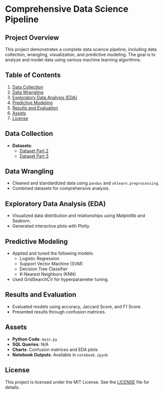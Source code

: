 # Comprehensive Data Science Pipeline

## Project Overview
This project demonstrates a complete data science pipeline, including data collection, wrangling, visualization, and predictive modeling. The goal is to analyze and model data using various machine learning algorithms.

## Table of Contents
1. [Data Collection](#data-collection)
2. [Data Wrangling](#data-wrangling)
3. [Exploratory Data Analysis (EDA)](#exploratory-data-analysis-eda)
4. [Predictive Modeling](#predictive-modeling)
5. [Results and Evaluation](#results-and-evaluation)
6. [Assets](#assets)
7. [License](#license)

## Data Collection
- **Datasets**: 
  - [Dataset Part 2](https://cf-courses-data.s3.us.cloud-object-storage.appdomain.cloud/IBM-DS0321EN-SkillsNetwork/datasets/dataset_part_2.csv)
  - [Dataset Part 3](https://cf-courses-data.s3.us.cloud-object-storage.appdomain.cloud/IBM-DS0321EN-SkillsNetwork/datasets/dataset_part_3.csv)

## Data Wrangling
- Cleaned and standardized data using `pandas` and `sklearn.preprocessing`.
- Combined datasets for comprehensive analysis.

## Exploratory Data Analysis (EDA)
- Visualized data distribution and relationships using Matplotlib and Seaborn.
- Generated interactive plots with Plotly.

## Predictive Modeling
- Applied and tuned the following models:
  - Logistic Regression
  - Support Vector Machine (SVM)
  - Decision Tree Classifier
  - K-Nearest Neighbors (KNN)
- Used GridSearchCV for hyperparameter tuning.

## Results and Evaluation
- Evaluated models using accuracy, Jaccard Score, and F1 Score.
- Presented results through confusion matrices.

## Assets
- **Python Code**: `main.py`
- **SQL Queries**: N/A
- **Charts**: Confusion matrices and EDA plots
- **Notebook Outputs**: Available in `notebook.ipynb`

## License
This project is licensed under the MIT License. See the [LICENSE](LICENSE) file for details.
